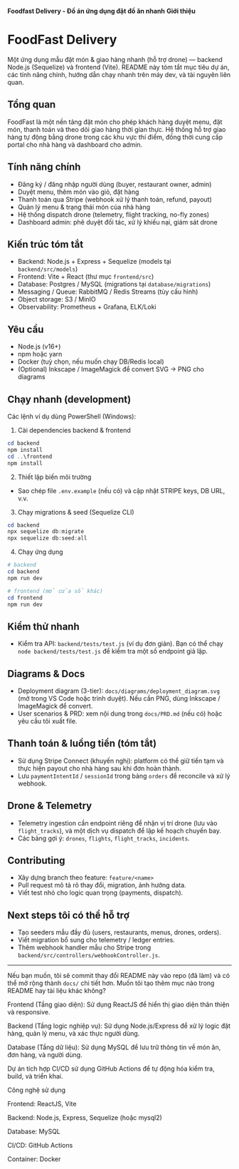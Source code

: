 **Foodfast Delivery - Đồ án ứng dụng đặt đồ ăn nhanh**
**Giới thiệu**

# FoodFast Delivery

Một ứng dụng mẫu đặt món & giao hàng nhanh (hỗ trợ drone) — backend Node.js (Sequelize) và frontend (Vite). README này tóm tắt mục tiêu dự án, các tính năng chính, hướng dẫn chạy nhanh trên máy dev, và tài nguyên liên quan.

## Tổng quan

FoodFast là một nền tảng đặt món cho phép khách hàng duyệt menu, đặt món, thanh toán và theo dõi giao hàng thời gian thực. Hệ thống hỗ trợ giao hàng tự động bằng drone trong các khu vực thí điểm, đồng thời cung cấp portal cho nhà hàng và dashboard cho admin.

## Tính năng chính
- Đăng ký / đăng nhập người dùng (buyer, restaurant owner, admin)
- Duyệt menu, thêm món vào giỏ, đặt hàng
- Thanh toán qua Stripe (webhook xử lý thanh toán, refund, payout)
- Quản lý menu & trạng thái món của nhà hàng
- Hệ thống dispatch drone (telemetry, flight tracking, no-fly zones)
- Dashboard admin: phê duyệt đối tác, xử lý khiếu nại, giám sát drone

## Kiến trúc tóm tắt
- Backend: Node.js + Express + Sequelize (models tại `backend/src/models`)
- Frontend: Vite + React (thư mục `frontend/src`)
- Database: Postgres / MySQL (migrations tại `database/migrations`)
- Messaging / Queue: RabbitMQ / Redis Streams (tùy cấu hình)
- Object storage: S3 / MinIO
- Observability: Prometheus + Grafana, ELK/Loki

## Yêu cầu
- Node.js (v16+)
- npm hoặc yarn
- Docker (tuỳ chọn, nếu muốn chạy DB/Redis local)
- (Optional) Inkscape / ImageMagick để convert SVG -> PNG cho diagrams

## Chạy nhanh (development)
Các lệnh ví dụ dùng PowerShell (Windows):

1) Cài dependencies backend & frontend

```powershell
cd backend
npm install
cd ..\frontend
npm install
```

2) Thiết lập biến môi trường
- Sao chép file `.env.example` (nếu có) và cập nhật STRIPE keys, DB URL, v.v.

3) Chạy migrations & seed (Sequelize CLI)

```powershell
cd backend
npx sequelize db:migrate
npx sequelize db:seed:all
```

4) Chạy ứng dụng

```powershell
# backend
cd backend
npm run dev

# frontend (mở cửa sổ khác)
cd frontend
npm run dev
```

## Kiểm thử nhanh
- Kiểm tra API: `backend/tests/test.js` (ví dụ đơn giản). Bạn có thể chạy `node backend/tests/test.js` để kiểm tra một số endpoint giả lập.

## Diagrams & Docs
- Deployment diagram (3-tier): `docs/diagrams/deployment_diagram.svg` (mở trong VS Code hoặc trình duyệt). Nếu cần PNG, dùng Inkscape / ImageMagick để convert.
- User scenarios & PRD: xem nội dung trong `docs/PRD.md` (nếu có) hoặc yêu cầu tôi xuất file.

## Thanh toán & luồng tiền (tóm tắt)
- Sử dụng Stripe Connect (khuyến nghị): platform có thể giữ tiền tạm và thực hiện payout cho nhà hàng sau khi đơn hoàn thành.
- Lưu `paymentIntentId` / `sessionId` trong bảng `orders` để reconcile và xử lý webhook.

## Drone & Telemetry
- Telemetry ingestion cần endpoint riêng để nhận vị trí drone (lưu vào `flight_tracks`), và một dịch vụ dispatch để lập kế hoạch chuyến bay.
- Các bảng gợi ý: `drones`, `flights`, `flight_tracks`, `incidents`.

## Contributing
- Xây dựng branch theo feature: `feature/<name>`
- Pull request mô tả rõ thay đổi, migration, ảnh hưởng data.
- Viết test nhỏ cho logic quan trọng (payments, dispatch).

## Next steps tôi có thể hỗ trợ
- Tạo seeders mẫu đầy đủ (users, restaurants, menus, drones, orders).
- Viết migration bổ sung cho telemetry / ledger entries.
- Thêm webhook handler mẫu cho Stripe trong `backend/src/controllers/webhookController.js`.

---

Nếu bạn muốn, tôi sẽ commit thay đổi README này vào repo (đã làm) và có thể mở rộng thành `docs/` chi tiết hơn. Muốn tôi tạo thêm mục nào trong README hay tài liệu khác không?

Frontend (Tầng giao diện): Sử dụng ReactJS để hiển thị giao diện thân thiện và responsive.

Backend (Tầng logic nghiệp vụ): Sử dụng Node.js/Express để xử lý logic đặt hàng, quản lý menu, và xác thực người dùng.

Database (Tầng dữ liệu): Sử dụng MySQL để lưu trữ thông tin về món ăn, đơn hàng, và người dùng.

Dự án tích hợp CI/CD sử dụng GitHub Actions để tự động hóa kiểm tra, build, và triển khai.

Công nghệ sử dụng

Frontend: ReactJS, Vite

Backend: Node.js, Express, Sequelize (hoặc mysql2)

Database: MySQL

CI/CD: GitHub Actions

Container: Docker
